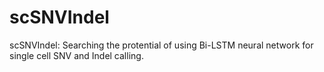 # scSNVIndel
scSNVIndel:  Searching the protential of using Bi-LSTM neural network for single cell SNV and Indel calling.
